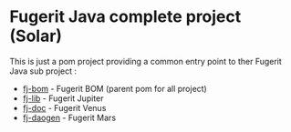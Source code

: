 # Fugerit Java complete project (Solar)

This is just a pom project providing a common entry point to ther Fugerit Java sub project :
* [fj-bom](https://github.com/fugerit-org/fj-bom) - Fugerit BOM (parent pom for all project)
* [fj-lib](https://github.com/fugerit-org/fj-lib) - Fugerit Jupiter
* [fj-doc](https://github.com/fugerit-org/fj-doc) - Fugerit Venus
* [fj-daogen](https://github.com/fugerit-org/fj-daogen) - Fugerit Mars